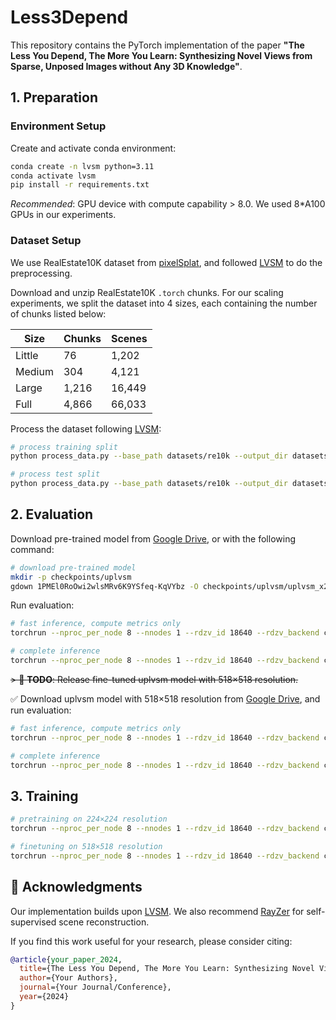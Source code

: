 # Less3Depend

This repository contains the PyTorch implementation of the paper **"The Less You Depend, The More You Learn: Synthesizing Novel Views from Sparse, Unposed Images without Any 3D Knowledge"**.

## 1. Preparation

### Environment Setup

Create and activate conda environment:

```bash
conda create -n lvsm python=3.11
conda activate lvsm
pip install -r requirements.txt
```

*Recommended*: GPU device with compute capability > 8.0. We used 8*A100 GPUs in our experiments.

### Dataset Setup

We use RealEstate10K dataset from [pixelSplat](https://github.com/dcharatan/pixelsplat?tab=readme-ov-file#acquiring-datasets), and followed [LVSM](https://github.com/haian-jin/LVSM) to do the preprocessing.

Download and unzip RealEstate10K `.torch` chunks. For our scaling experiments, we split the dataset into 4 sizes, each containing the number of chunks listed below:

| Size | Chunks | Scenes |
|------|--------|--------|
| Little | 76 | 1,202 |
| Medium | 304 | 4,121 |
| Large | 1,216 | 16,449 |
| Full | 4,866 | 66,033 |

Process the dataset following [LVSM](https://github.com/Haian-Jin/LVSM/blob/main/process_data.py):

```bash
# process training split
python process_data.py --base_path datasets/re10k --output_dir datasets/re10k-full_processed --mode train --num_processes 80

# process test split
python process_data.py --base_path datasets/re10k --output_dir datasets/re10k-full_processed --mode test --num_processes 80
```

## 2. Evaluation

Download pre-trained model from [Google Drive](https://drive.google.com/file/d/1PMEl0RoOwi2wlsMRv6K9YSfeq-KqVYbz/view?usp=sharing), or with the following command:

```bash
# download pre-trained model
mkdir -p checkpoints/uplvsm
gdown 1PMEl0RoOwi2wlsMRv6K9YSfeq-KqVYbz -O checkpoints/uplvsm/uplvsm_x224.pt
```

Run evaluation:

```bash
# fast inference, compute metrics only
torchrun --nproc_per_node 8 --nnodes 1 --rdzv_id 18640 --rdzv_backend c10d --rdzv_endpoint localhost:29511 -m src.inference_fast --config config/eval/uplvsm_x224.yaml

# complete inference
torchrun --nproc_per_node 8 --nnodes 1 --rdzv_id 18640 --rdzv_backend c10d --rdzv_endpoint localhost:29511 -m src.inference --config config/eval/uplvsm_x224.yaml
```

~~> 📝 **TODO**: Release fine-tuned uplvsm model with 518×518 resolution.~~

✅ Download uplvsm model with 518×518 resolution from [Google Drive](https://drive.google.com/file/d/1DiLCEzHbxtusvA6ic6IhpYuhD93PUjJw/view?usp=sharing), and run evaluation:

```bash
# fast inference, compute metrics only
torchrun --nproc_per_node 8 --nnodes 1 --rdzv_id 18640 --rdzv_backend c10d --rdzv_endpoint localhost:29511 -m src.inference_fast --config config/eval/uplvsm_x518.yaml

# complete inference
torchrun --nproc_per_node 8 --nnodes 1 --rdzv_id 18640 --rdzv_backend c10d --rdzv_endpoint localhost:29511 -m src.inference --config config/eval/uplvsm_x518.yaml
```

## 3. Training

```bash
# pretraining on 224×224 resolution
torchrun --nproc_per_node 8 --nnodes 1 --rdzv_id 18640 --rdzv_backend c10d --rdzv_endpoint localhost:29511 -m src.train --config config/uplvsm_x224.yaml

# finetuning on 518×518 resolution
torchrun --nproc_per_node 8 --nnodes 1 --rdzv_id 18640 --rdzv_backend c10d --rdzv_endpoint localhost:29511 -m src.train --config config/uplvsm_x518.yaml
```

## 📄 Acknowledgments

Our implementation builds upon [LVSM](https://github.com/haian-jin/LVSM). We also recommend [RayZer](https://github.com/hwjiang1510/RayZer) for self-supervised scene reconstruction.

If you find this work useful for your research, please consider citing:

```bibtex
@article{your_paper_2024,
  title={The Less You Depend, The More You Learn: Synthesizing Novel Views from Sparse, Unposed Images without Any 3D Knowledge},
  author={Your Authors},
  journal={Your Journal/Conference},
  year={2024}
}
```
